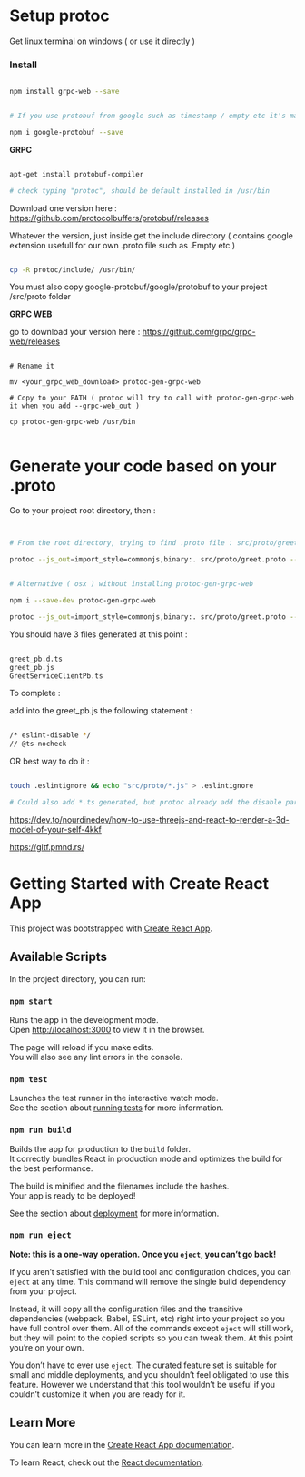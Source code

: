 # Setup protoc

Get linux terminal on windows ( or use it directly ) 


### Install


```` bash 

npm install grpc-web --save


# If you use protobuf from google such as timestamp / empty etc it's mandatory ( to be imported by your own .proto)

npm i google-protobuf --save

````


__GRPC__

```` bash

apt-get install protobuf-compiler

# check typing "protoc", should be default installed in /usr/bin

````

Download one version here : https://github.com/protocolbuffers/protobuf/releases 

Whatever the version, just inside get the include directory ( contains google extension usefull for our own .proto file such as .Empty etc )

```` bash 

cp -R protoc/include/ /usr/bin/

````

You must also copy google-protobuf/google/protobuf to your project /src/proto folder



__GRPC WEB__ 

go to download your version here : https://github.com/grpc/grpc-web/releases


```` 

# Rename it 

mv <your_grpc_web_download> protoc-gen-grpc-web

# Copy to your PATH ( protoc will try to call with protoc-gen-grpc-web it when you add --grpc-web_out )

cp protoc-gen-grpc-web /usr/bin


````


# Generate your code based on your .proto

Go to your project root directory, then : 

```` bash


# From the root directory, trying to find .proto file : src/proto/greet.proto and out as typescript "importable" package

protoc --js_out=import_style=commonjs,binary:. src/proto/greet.proto --grpc-web_out=import_style=typescript,mode=grpcwebtext:.


# Alternative ( osx ) without installing protoc-gen-grpc-web

npm i --save-dev protoc-gen-grpc-web

protoc --js_out=import_style=commonjs,binary:. src/proto/greet.proto --grpc-web_out=import_style=typescript,mode=grpcwebtext:. --plugin=protoc-gen-grpc-web=./node_modules/.bin/protoc-gen-grpc-web


````


You should have 3 files generated at this point : 


```` bash

greet_pb.d.ts 
greet_pb.js 
GreetServiceClientPb.ts 

```` 


To complete : 

add into the greet_pb.js the following statement : 

```` bash

/* eslint-disable */
// @ts-nocheck

```` 

OR best way to do it : 

```` bash

touch .eslintignore && echo "src/proto/*.js" > .eslintignore

# Could also add *.ts generated, but protoc already add the disable part in the code generated

````



https://dev.to/nourdinedev/how-to-use-threejs-and-react-to-render-a-3d-model-of-your-self-4kkf

https://gltf.pmnd.rs/

# Getting Started with Create React App

This project was bootstrapped with [Create React App](https://github.com/facebook/create-react-app).

## Available Scripts

In the project directory, you can run:

### `npm start`

Runs the app in the development mode.\
Open [http://localhost:3000](http://localhost:3000) to view it in the browser.

The page will reload if you make edits.\
You will also see any lint errors in the console.

### `npm test`

Launches the test runner in the interactive watch mode.\
See the section about [running tests](https://facebook.github.io/create-react-app/docs/running-tests) for more information.

### `npm run build`

Builds the app for production to the `build` folder.\
It correctly bundles React in production mode and optimizes the build for the best performance.

The build is minified and the filenames include the hashes.\
Your app is ready to be deployed!

See the section about [deployment](https://facebook.github.io/create-react-app/docs/deployment) for more information.

### `npm run eject`

**Note: this is a one-way operation. Once you `eject`, you can’t go back!**

If you aren’t satisfied with the build tool and configuration choices, you can `eject` at any time. This command will remove the single build dependency from your project.

Instead, it will copy all the configuration files and the transitive dependencies (webpack, Babel, ESLint, etc) right into your project so you have full control over them. All of the commands except `eject` will still work, but they will point to the copied scripts so you can tweak them. At this point you’re on your own.

You don’t have to ever use `eject`. The curated feature set is suitable for small and middle deployments, and you shouldn’t feel obligated to use this feature. However we understand that this tool wouldn’t be useful if you couldn’t customize it when you are ready for it.

## Learn More

You can learn more in the [Create React App documentation](https://facebook.github.io/create-react-app/docs/getting-started).

To learn React, check out the [React documentation](https://reactjs.org/).
